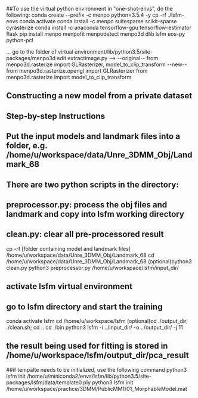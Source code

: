##To use the virtual python environment in "one-shot-envs", do the following:
conda create --prefix <path of virtual environment> -c menpo python=3.5.4 -y
cp -rf ./lsfm-envs <path of virtual environment>
conda activate <path of virtual environment>
conda install -c menpo suitesparse scikit-sparse cyrasterize
conda install -c anaconda tensorflow-gpu tensorflow-estimator flask
pip install menpo menpofit menpodetect menpo3d dlib lsfm eos-py python-pcl

...
go to the folder of virtual environment/lib/python3.5/site-packages/menpo3d
edit extractimage.py --> 
--original--
from menpo3d.rasterize import GLRasterizer, model_to_clip_transform
--new--
from menpo3d.rasterize.opengl import GLRasterizer
from menpo3d.rasterize import model_to_clip_transform

## Constructing a new model from a private dataset
## Step-by-step Instructions 
## Put the input models and landmark files into a folder, e.g. /home/u/workspace/data/Unre_3DMM_Obj/Landmark_68
## There are two python scripts in the directory:
## preprocessor.py: process the obj files and landmark and copy into lsfm working directory
## clean.py: clear all pre-processored result
cp -rf [folder containing model and landmark files] /home/u/workspace/data/Unre_3DMM_Obj/Landmark_68
cd /home/u/workspace/data/Unre_3DMM_Obj/Landmark_68
(optional)python3 clean.py
python3 preprocessor.py /home/u/workspace/lsfm/input_dir/
## activate lsfm virtual environment
## go to lsfm directory and start the training
conda activate lsfm
cd /home/u/workspace/lsfm
(optional)cd ./output_dir; ./clean.sh; cd ..
cd ./bin
python3 lsfm -i ../input_dir/ -o ../output_dir/ -j 11
## the result being used for fitting is stored in /home/u/workspace/lsfm/output_dir/pca_result

##if tempalte needs to be initialized, use the following command
python3 lsfm init /home/u/miniconda2/envs/lsfm/lib/python3.5/site-packages/lsfm/data/template0.ply
python3 lsfm init /home/u/workspace/practice/3DMM/PublicMM1/01_MorphableModel.mat

